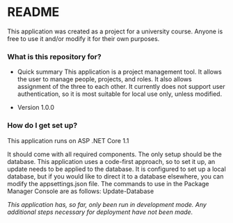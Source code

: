 # README #

This application was created as a project for a university course. Anyone is free to use it and/or modify it for their own purposes.

### What is this repository for? ###

* Quick summary
This application is a project management tool. It allows the user to manage people, projects, and roles. It also allows assignment of the three to each other. It currently does not support user authentication, so it is most suitable for local use only, unless modified.

* Version 1.0.0

### How do I get set up? ###

This application runs on ASP .NET Core 1.1

It should come with all required components. The only setup should be the database. This application uses a code-first approach, so to set it up, an update needs to be applied to the database. It is configured to set up a local database, but if you would like to direct it to a database elsewhere, you can modify the appsettings.json file.
The commands to use in the Package Manager Console are as follows:
Update-Database

*This application has, so far, only been run in development mode. Any additional steps necessary for deployment have not been made.*
